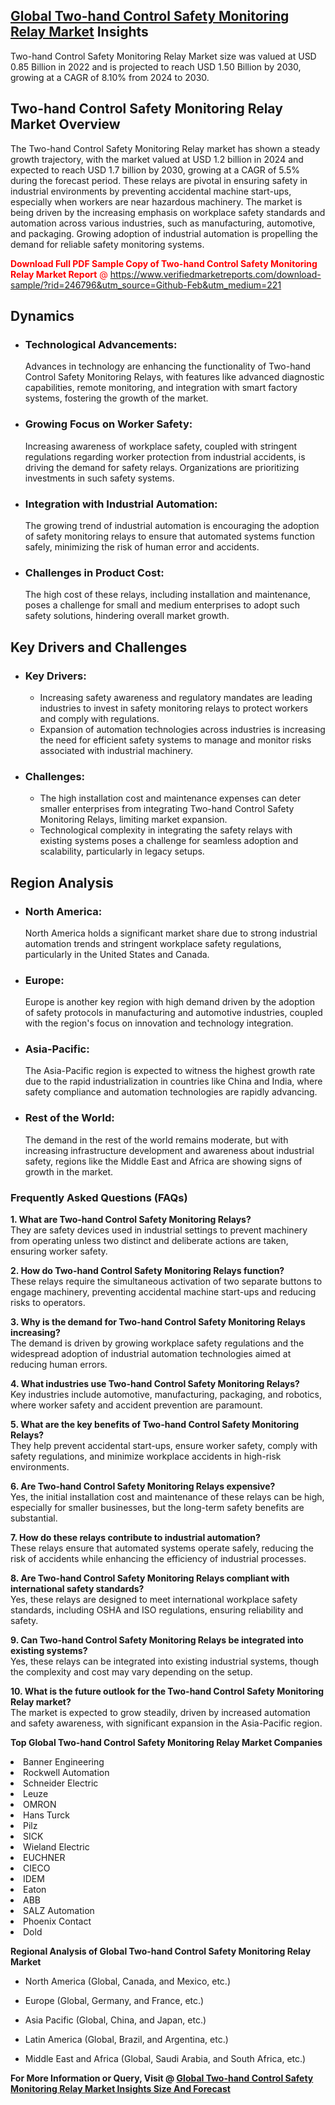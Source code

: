 <h2><a href="https://www.verifiedmarketreports.com/download-sample/?rid=246796&amp;utm_source=Github&amp;utm_medium=221" target="_blank">Global Two-hand Control Safety Monitoring Relay Market</a> Insights</h2><p>Two-hand Control Safety Monitoring Relay Market size was valued at USD 0.85 Billion in 2022 and is projected to reach USD 1.50 Billion by 2030, growing at a CAGR of 8.10% from 2024 to 2030.</p><p> <h2>Two-hand Control Safety Monitoring Relay Market Overview</h2> <p>The Two-hand Control Safety Monitoring Relay market has shown a steady growth trajectory, with the market valued at USD 1.2 billion in 2024 and expected to reach USD 1.7 billion by 2030, growing at a CAGR of 5.5% during the forecast period. These relays are pivotal in ensuring safety in industrial environments by preventing accidental machine start-ups, especially when workers are near hazardous machinery. The market is being driven by the increasing emphasis on workplace safety standards and automation across various industries, such as manufacturing, automotive, and packaging. Growing adoption of industrial automation is propelling the demand for reliable safety monitoring systems.</p> <p><p><span class=""><span style="color: #ff0000;"><strong>Download Full PDF Sample Copy of Two-hand Control Safety Monitoring Relay Market Report</strong> @ </span><a href="https://www.verifiedmarketreports.com/download-sample/?rid=246796&amp;utm_source=Github-Feb&amp;utm_medium=221" target="_blank">https://www.verifiedmarketreports.com/download-sample/?rid=246796&amp;utm_source=Github-Feb&amp;utm_medium=221</a></span></p></p> <h2>Dynamics</h2> <ul> <li><h3>Technological Advancements: </h3> Advances in technology are enhancing the functionality of Two-hand Control Safety Monitoring Relays, with features like advanced diagnostic capabilities, remote monitoring, and integration with smart factory systems, fostering the growth of the market.</li> <li><h3>Growing Focus on Worker Safety: </h3> Increasing awareness of workplace safety, coupled with stringent regulations regarding worker protection from industrial accidents, is driving the demand for safety relays. Organizations are prioritizing investments in such safety systems.</li> <li><h3>Integration with Industrial Automation: </h3> The growing trend of industrial automation is encouraging the adoption of safety monitoring relays to ensure that automated systems function safely, minimizing the risk of human error and accidents.</li> <li><h3>Challenges in Product Cost: </h3> The high cost of these relays, including installation and maintenance, poses a challenge for small and medium enterprises to adopt such safety solutions, hindering overall market growth.</li> </ul> <h2>Key Drivers and Challenges</h2> <ul> <li><h3>Key Drivers: </h3> <ul> <li>Increasing safety awareness and regulatory mandates are leading industries to invest in safety monitoring relays to protect workers and comply with regulations.</li> <li>Expansion of automation technologies across industries is increasing the need for efficient safety systems to manage and monitor risks associated with industrial machinery.</li> </ul> </li> <li><h3>Challenges: </h3> <ul> <li>The high installation cost and maintenance expenses can deter smaller enterprises from integrating Two-hand Control Safety Monitoring Relays, limiting market expansion.</li> <li>Technological complexity in integrating the safety relays with existing systems poses a challenge for seamless adoption and scalability, particularly in legacy setups.</li> </ul> </li> </ul> <h2>Region Analysis</h2> <ul> <li><h3>North America: </h3> North America holds a significant market share due to strong industrial automation trends and stringent workplace safety regulations, particularly in the United States and Canada.</li> <li><h3>Europe: </h3> Europe is another key region with high demand driven by the adoption of safety protocols in manufacturing and automotive industries, coupled with the region's focus on innovation and technology integration.</li> <li><h3>Asia-Pacific: </h3> The Asia-Pacific region is expected to witness the highest growth rate due to the rapid industrialization in countries like China and India, where safety compliance and automation technologies are rapidly advancing.</li> <li><h3>Rest of the World: </h3> The demand in the rest of the world remains moderate, but with increasing infrastructure development and awareness about industrial safety, regions like the Middle East and Africa are showing signs of growth in the market.</li> </ul> <h3>Frequently Asked Questions (FAQs)</h3> <p><strong>1. What are Two-hand Control Safety Monitoring Relays?</strong> <br> They are safety devices used in industrial settings to prevent machinery from operating unless two distinct and deliberate actions are taken, ensuring worker safety.</p> <p><strong>2. How do Two-hand Control Safety Monitoring Relays function?</strong> <br> These relays require the simultaneous activation of two separate buttons to engage machinery, preventing accidental machine start-ups and reducing risks to operators.</p> <p><strong>3. Why is the demand for Two-hand Control Safety Monitoring Relays increasing?</strong> <br> The demand is driven by growing workplace safety regulations and the widespread adoption of industrial automation technologies aimed at reducing human errors.</p> <p><strong>4. What industries use Two-hand Control Safety Monitoring Relays?</strong> <br> Key industries include automotive, manufacturing, packaging, and robotics, where worker safety and accident prevention are paramount.</p> <p><strong>5. What are the key benefits of Two-hand Control Safety Monitoring Relays?</strong> <br> They help prevent accidental start-ups, ensure worker safety, comply with safety regulations, and minimize workplace accidents in high-risk environments.</p> <p><strong>6. Are Two-hand Control Safety Monitoring Relays expensive?</strong> <br> Yes, the initial installation cost and maintenance of these relays can be high, especially for smaller businesses, but the long-term safety benefits are substantial.</p> <p><strong>7. How do these relays contribute to industrial automation?</strong> <br> These relays ensure that automated systems operate safely, reducing the risk of accidents while enhancing the efficiency of industrial processes.</p> <p><strong>8. Are Two-hand Control Safety Monitoring Relays compliant with international safety standards?</strong> <br> Yes, these relays are designed to meet international workplace safety standards, including OSHA and ISO regulations, ensuring reliability and safety.</p> <p><strong>9. Can Two-hand Control Safety Monitoring Relays be integrated into existing systems?</strong> <br> Yes, these relays can be integrated into existing industrial systems, though the complexity and cost may vary depending on the setup.</p> <p><strong>10. What is the future outlook for the Two-hand Control Safety Monitoring Relay market?</strong> <br> The market is expected to grow steadily, driven by increased automation and safety awareness, with significant expansion in the Asia-Pacific region.</p> </p><p><strong>Top Global Two-hand Control Safety Monitoring Relay Market Companies</strong></p><div data-test-id=""><p><li>Banner Engineering</li><li> Rockwell Automation</li><li> Schneider Electric</li><li> Leuze</li><li> OMRON</li><li> Hans Turck</li><li> Pilz</li><li> SICK</li><li> Wieland Electric</li><li> EUCHNER</li><li> CIECO</li><li> IDEM</li><li> Eaton</li><li> ABB</li><li> SALZ Automation</li><li> Phoenix Contact</li><li> Dold</li></p><div><strong>Regional Analysis of&nbsp;Global Two-hand Control Safety Monitoring Relay Market</strong></div><ul><li dir="ltr"><p dir="ltr">North America&nbsp;(Global, Canada, and Mexico, etc.)</p></li><li dir="ltr"><p dir="ltr">Europe (Global, Germany, and France, etc.)</p></li><li dir="ltr"><p dir="ltr">Asia Pacific&nbsp;(Global, China, and Japan, etc.)</p></li><li dir="ltr"><p dir="ltr">Latin America&nbsp;(Global, Brazil, and Argentina, etc.)</p></li><li dir="ltr">Middle East and Africa&nbsp;(Global, Saudi Arabia, and South Africa, etc.)</li></ul><p><strong>For More Information or Query, Visit @&nbsp;</strong><strong><a href="https://www.verifiedmarketreports.com/product/two-hand-control-safety-monitoring-relay-market/?utm_source=Github&amp;utm_medium=221" target="_blank">Global Two-hand Control Safety Monitoring Relay Market Insights Size And Forecast</a></strong></p></div>
